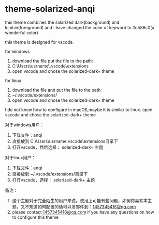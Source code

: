 # theme-solarized-anqi
this theme combines the solarized dark(background) and kimbie(foreground) 
and I have changed the color of keyword to #c586c0(a wonderful color)


this theme is designed for vscode.


for windows 
1. download the file put the file to the path:
2. C:\Users\usrname\\.vscode\extensions
3. open vscode and chose the solarized-dark+ theme 


for linux
1. download the file and put the file to the path:
2. ~/.vscode/extensions/
3. open vscode and chose the solarized-dark+ theme 

I do not know how to configure in macOS,maybe it is similar to linux.
open vscode and chose the solarized-dark+ theme 

对于windows用户：
1. 下载文件：anqi   
2. 直接放到 C:\Users\usrname\.vscode\extensions目录下
3. 打开vscode，然后选择： solarized-dark+ 主题


对于linux用户：
1. 下载文件：anqi   
2. 直接放到 ~/.vscode/extensions/目录下
3. 打开vscode，选择： solarized-dark+ 主题


备注：
1. 这个主题对于完全陌生的用户来说，使用上可能有些问题，如何你喜欢本主题，又不知道如何配置的话可以发邮件到：1457345416@qq.com 
2. please contact 1457345416@qq.com if you have any questions on how to configure this theme  
    
